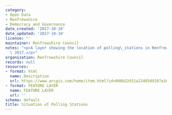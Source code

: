 ```yaml
---
category:
- Open Data
- Renfrewshire
- Democracy and Governance
date_created: '2017-10-19'
date_updated: '2017-10-19'
license: ''
maintainer: Renfrewshire Council
notes: "<p>A layer showing the location of polling\_stations in Renfrewshire in June\
  \ 2017.</p>"
organization: Renfrewshire Council
records: null
resources:
- format: html
  name: Description
  url: https://www.arcgis.com/home/item.html?id=000b32d31a22485d9107a1666577372b
- format: FEATURE LAYER
  name: FEATURE LAYER
  url: ''
schema: default
title: Situation of Polling Stations
---
```

